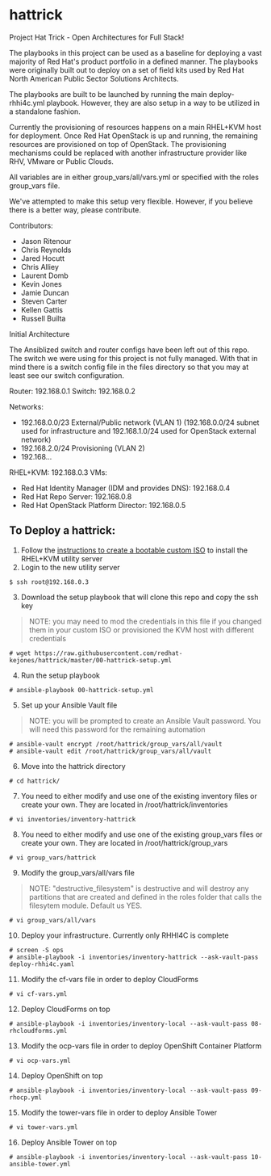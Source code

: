 # hattrick
Project Hat Trick - Open Architectures for Full Stack!

The playbooks in this project can be used as a baseline for deploying a vast majority of Red Hat's product portfolio in a defined manner. The playbooks were originally built out to deploy on a set of field kits used by Red Hat North American Public Sector Solutions Architects.

The playbooks are built to be launched by running the main deploy-rhhi4c.yml playbook. However, they are also setup in a way to be utilized in a standalone fashion.

Currently the provisioning of resources happens on a main RHEL+KVM host for deployment. Once Red Hat OpenStack is up and running, the remaining resources are provisioned on top of OpenStack. The provisioning mechanisms could be replaced with another infrastructure provider like RHV, VMware or Public Clouds.

All variables are in either group_vars/all/vars.yml or specified with the roles group_vars file.

We've attempted to make this setup very flexible. However, if you believe there is a better way, please contribute.

Contributors:
- Jason Ritenour
- Chris Reynolds
- Jared Hocutt
- Chris Alliey
- Laurent Domb
- Kevin Jones
- Jamie Duncan
- Steven Carter
- Kellen Gattis
- Russell Builta

Initial Architecture

The Ansiblized switch and router configs have been left out of this repo. The switch we were using for this project is not fully managed. With that in mind there is a switch config file in the files directory so that you may at least see our switch configuration.

Router: 192.168.0.1
Switch: 192.168.0.2

Networks:
- 192.168.0.0/23 External/Public network (VLAN 1)
  (192.168.0.0/24 subnet used for infrastructure and 192.168.1.0/24 used for OpenStack external network)
- 192.168.2.0/24 Provisioning (VLAN 2)
- 192.168...

RHEL+KVM: 192.168.0.3
VMs:
- Red Hat Identity Manager (IDM and provides DNS): 192.168.0.4
- Red Hat Repo Server: 192.168.0.8
- Red Hat OpenStack Platform Director: 192.168.0.5

## To Deploy a hattrick:

1. Follow the [instructions to create a bootable custom ISO](https://github.com/redhat-kejones/hattrick/tree/master/kvm-iso)
to install the RHEL+KVM utility server
2. Login to the new utility server
```
$ ssh root@192.168.0.3
```
3. Download the setup playbook that will clone this repo and copy the ssh key
> NOTE: you may need to mod the credentials in this file if you changed them
> in your custom ISO or provisioned the KVM host with different credentials
```
# wget https://raw.githubusercontent.com/redhat-kejones/hattrick/master/00-hattrick-setup.yml
```
4. Run the setup playbook
```
# ansible-playbook 00-hattrick-setup.yml
```
5. Set up your Ansible Vault file
> NOTE: you will be prompted to create an Ansible Vault password. You will need
> this password for the remaining automation
```
# ansible-vault encrypt /root/hattrick/group_vars/all/vault
# ansible-vault edit /root/hattrick/group_vars/all/vault
```
6. Move into the hattrick directory
```
# cd hattrick/
```
7. You need to either modify and use one of the existing inventory files or
create your own. They are located in /root/hattrick/inventories
```
# vi inventories/inventory-hattrick
```
8. You need to either modify and use one of the existing group_vars files or
create your own. They are located in /root/hattrick/group_vars
```
# vi group_vars/hattrick
```
9. Modify the group_vars/all/vars file
> NOTE: "destructive_filesystem" is destructive and will destroy any partitions
> that are created and defined in the roles folder that calls the filesytem
> module.  Default us YES.
```
# vi group_vars/all/vars
```
10. Deploy your infrastructure. Currently only RHHI4C is complete
```
# screen -S ops
# ansible-playbook -i inventories/inventory-hattrick --ask-vault-pass deploy-rhhi4c.yaml
```
11. Modify the cf-vars file in order to deploy CloudForms
```
# vi cf-vars.yml
```
12. Deploy CloudForms on top
```
# ansible-playbook -i inventories/inventory-local --ask-vault-pass 08-rhcloudforms.yml
```
13. Modify the ocp-vars file in order to deploy OpenShift Container Platform
```
# vi ocp-vars.yml
```
14. Deploy OpenShift on top
```
# ansible-playbook -i inventories/inventory-local --ask-vault-pass 09-rhocp.yml
```
15. Modify the tower-vars file in order to deploy Ansible Tower
```
# vi tower-vars.yml
```
16. Deploy Ansible Tower on top
```
# ansible-playbook -i inventories/inventory-local --ask-vault-pass 10-ansible-tower.yml
```
